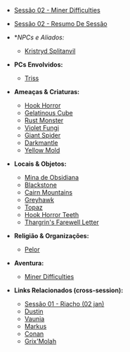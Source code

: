 
- [Sessão 02 - Miner Difficulties](sessao_02_-_miner_difficulties.md)
- [Sessão 02 - Resumo De Sessão](sessao_02_-_resumo_de_sessao.md)

- **NPCs e Aliados:*
	- [Kristryd Splitanvil](kristryd_splitanvil.md)

- **PCs Envolvidos:**
	- [Triss](triss.md)

- **Ameaças & Criaturas:**
	- [Hook Horror](hook_horror.md)
	- [Gelatinous Cube](gelatinous_cube.md)
	- [Rust Monster](rust_monster.md)
	- [Violet Fungi](violet_fungi.md)
	- [Giant Spider](giant_spider.md)
	- [Darkmantle](darkmantle.md)
	- [Yellow Mold](yellow_mold.md)

- **Locais & Objetos:**
	- [Mina de Obsidiana](mina_de_obsidiana.md)
	- [Blackstone](blackstone.md)
	- [Cairn Mountains](cairn_mountains.md)
	- [Greyhawk](greyhawk.md)
	- [Topaz](topaz.md)
	- [Hook Horror Teeth](hook_horror_teeth.md)
	- [Thargrin's Farewell Letter](thargrin_letter.md)

- **Religião & Organizações:**
	- [Pelor](pelor.md)

- **Aventura:**
	- [Miner Difficulties](miner_difficulties.md)

- **Links Relacionados (cross-session):**
	- [Sessão 01 - Riacho (02 jan)](sessao_01_-_riacho_(02-jan).md)
	- [Dustin](dustin.md)
	- [Vaunia](vaunia.md)
	- [Markus](markus.md)
	- [Conan](conan.md)
	- [Grix'Molah](grix_molah.md)


